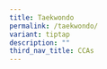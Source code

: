 ```yaml
---
title: Taekwondo
permalink: /taekwondo/
variant: tiptap
description: ""
third_nav_title: CCAs
---
```

